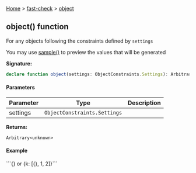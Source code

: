 [Home](/) &gt; [fast-check](../fast-check.md) &gt; [object](object_1.md)

## object() function

For any objects following the constraints defined by `settings`

You may use [sample()](sample.md) to preview the values that will be generated

<b>Signature:</b>

```typescript
declare function object(settings: ObjectConstraints.Settings): Arbitrary<unknown>;
```

#### Parameters

|  Parameter | Type | Description |
|  --- | --- | --- |
|  settings | <code>ObjectConstraints.Settings</code> |  |

<b>Returns:</b>

`Arbitrary<unknown>`

#### Example

\`\`\`<!-- -->{<!-- -->} or {<!-- -->k: \[{<!-- -->}<!-- -->, 1, 2\]<!-- -->}<!-- -->\`\`\`

